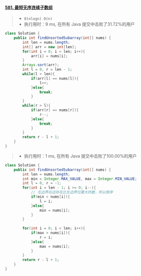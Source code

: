 #### [581. 最短无序连续子数组](https://leetcode-cn.com/problems/shortest-unsorted-continuous-subarray/)

> - `O(nlogn) O(n)`
> - 执行用时：9 ms, 在所有 Java 提交中击败了31.72%的用户

```java
class Solution {
    public int findUnsortedSubarray(int[] nums) {
        int len = nums.length;
        int[] arr = new int[len];
        for(int i = 0; i < len; i++){
            arr[i] = nums[i];
        }
        Arrays.sort(arr);
        int l = 0, r = len - 1;
        while(l < len){
            if(arr[l] == nums[l]){
                l++;
            }else{
                break;
            }
        }
        while(r > l){
            if(arr[r] == nums[r]){
                r--;
            }else{
                break;
            }
        }
        return r - l + 1;
    }
}
```

> - 执行用时：1 ms, 在所有 Java 提交中击败了100.00%的用户

```java
class Solution {
    public int findUnsortedSubarray(int[] nums) {
        int len = nums.length;
        int min = Integer.MAX_VALUE, max = Integer.MIN_VALUE;
        int l = 0, r = -1;
        for(int i = len - 1; i >= 0; i--){
            // 左边界右边存在比左边界位置大的数，所以倒序
            if(min < nums[i]){
                l = i;
            }else{
                min = nums[i];
            }
        }
        
        for(int i = 0; i < len; i++){
            if(max > nums[i]){
                r = i;
            }else{
                max = nums[i];
            }
        }
        return r - l + 1;
    }
}        
```

